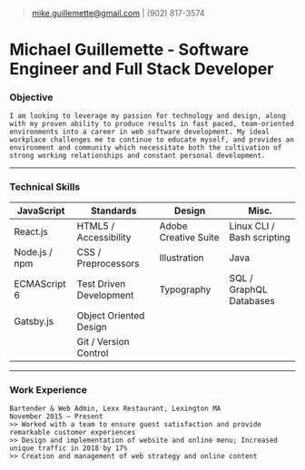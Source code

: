 > [mike.guillemette@gmail.com](mailto:mike.guillemette@gmail.com) | (902) 817-3574

# Michael Guillemette - Software Engineer and Full Stack Developer

### Objective

    I am looking to leverage my passion for technology and design, along with my proven ability to produce results in fast paced, team-oriented environments into a career in web software development. My ideal workplace challenges me to continue to educate myself, and provides an environment and community which necessitate both the cultivation of strong working relationships and constant personal development.

---

### Technical Skills

| JavaScript    | Standards               | Design               | Misc.                      |
| ------------- | ----------------------- | -------------------- | -------------------------- |
| React.js      | HTML5 / Accessibility   | Adobe Creative Suite | Linux CLI / Bash scripting |
| Node.js / npm | CSS / Preprocessors     | Illustration         | Java                       |
| ECMAScript 6  | Test Driven Development | Typography           | SQL / GraphQL Databases    |
| Gatsby.js     | Object Oriented Design  |                      |                            |
|               | Git / Version Control   |                      |                            |

---

### Work Experience

    Bartender & Web Admin, Lexx Restaurant, Lexington MA
    November 2015 – Present
    >> Worked with a team to ensure guest satisfaction and provide remarkable customer experiences
    >> Design and implementation of website and online menu; Increased unique traffic in 2018 by 17%
    >> Creation and management of web strategy and online content
